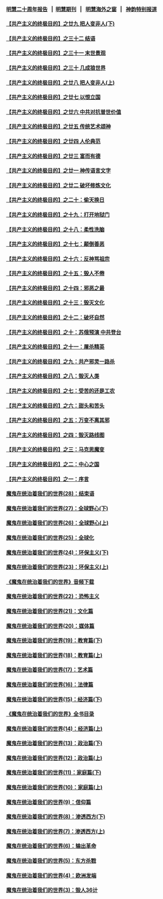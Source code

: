#### [明慧二十周年报告](https://github.com/gfw-breaker/mh-reports/blob/master/README.md?t=07212120) &nbsp;&nbsp;|&nbsp;&nbsp;[明慧期刊](https://github.com/gfw-breaker/mh-qikan) &nbsp;&nbsp;|&nbsp;&nbsp; [明慧海外之窗](https://github.com/gfw-breaker/mh-news/blob/master/README.md?t=07212120) &nbsp;&nbsp;|&nbsp;&nbsp; [神韵特别报道](https://github.com/gfw-breaker/mh-news/blob/master/shenyun.md?t=07212120) 

#### [【共产主义的终极目的】之廿九 把人变非人(下)](../pages/nsc422/n11344140.md?t=07212120) 

#### [【共产主义的终极目的】之三十二 结语](../pages/nsc422/n11360535.md?t=07212120) 

#### [【共产主义的终极目的】之三十一 末世景观](../pages/nsc422/n11351129.md?t=07212120) 

#### [【共产主义的终极目的】之三十 几成狼世界](../pages/nsc422/n11348280.md?t=07212120) 

#### [【共产主义的终极目的】之廿八 把人变非人(上)](../pages/nsc422/n11340492.md?t=07212120) 

#### [【共产主义的终极目的】之廿七 以恨立国](../pages/nsc422/n11336944.md?t=07212120) 

#### [【共产主义的终极目的】之廿六 中共对抗普世价值](../pages/nsc422/n11324785.md?t=07212120) 

#### [【共产主义的终极目的】之廿五 传统艺术颂神](../pages/nsc422/n11296396.md?t=07212120) 

#### [【共产主义的终极目的】之廿四 人伦典范](../pages/nsc422/n11296397.md?t=07212120) 

#### [【共产主义的终极目的】之廿三 富而有德](../pages/nsc422/n11283598.md?t=07212120) 

#### [【共产主义的终极目的】之廿一 神传语言文字](../pages/nsc422/n11263265.md?t=07212120) 

#### [【共产主义的终极目的】之廿二 破坏修炼文化](../pages/nsc422/n11245728.md?t=07212120) 

#### [【共产主义的终极目的】之二十：偷天换日](../pages/nsc422/n11238846.md?t=07212120) 

#### [【共产主义的终极目的】之十九：打开地狱门](../pages/nsc422/n11206376.md?t=07212120) 

#### [【共产主义的终极目的】之十八：柔性洗脑](../pages/nsc422/n11199994.md?t=07212120) 

#### [【共产主义的终极目的】之十七：颠倒善恶](../pages/nsc422/n11179782.md?t=07212120) 

#### [【共产主义的终极目的】之十六：反神骂祖宗](../pages/nsc422/n11166798.md?t=07212120) 

#### [【共产主义的终极目的】之十五：毁人不倦](../pages/nsc422/n11166792.md?t=07212120) 

#### [【共产主义的终极目的】之十四：邪恶之最](../pages/nsc422/n11150249.md?t=07212120) 

#### [【共产主义的终极目的】之十三：毁灭文化](../pages/nsc422/n11135227.md?t=07212120) 

#### [【共产主义的终极目的】之十二：破坏自然](../pages/nsc422/n11135214.md?t=07212120) 

#### [【共产主义的终极目的】之十：苏俄预演 中共登台](../pages/nsc422/n11118424.md?t=07212120) 

#### [【共产主义的终极目的】之十一：屠杀精英](../pages/nsc422/n11118442.md?t=07212120) 

#### [【共产主义的终极目的】之九：共产邪灵一路杀](../pages/nsc422/n11114139.md?t=07212120) 

#### [【共产主义的终极目的】之八：毁灭人类](../pages/nsc422/n11108503.md?t=07212120) 

#### [【共产主义的终极目的】之七：受苦的还是工农](../pages/nsc422/n11101809.md?t=07212120) 

#### [【共产主义的终极目的】之六：甜头和苦头](../pages/nsc422/n11096971.md?t=07212120) 

#### [【共产主义的终极目的】之五：万变不离其邪](../pages/nsc422/n11091285.md?t=07212120) 

#### [【共产主义的终极目的】之四：毁灭路线图](../pages/nsc422/n11086284.md?t=07212120) 

#### [【共产主义的终极目的】之三：马克思魔变](../pages/nsc422/n11061941.md?t=07212120) 

#### [【共产主义的终极目的】之二：中心之国](../pages/nsc422/n11047728.md?t=07212120) 

#### [【共产主义的终极目的】之一：序言](../pages/nsc422/n11086077.md?t=07212120) 

#### [魔鬼在统治着我们的世界(28)：结束语](../pages/nsc422/n10936246.md?t=07212120) 

#### [魔鬼在统治着我们的世界(27)：全球野心(下)](../pages/nsc422/n10928319.md?t=07212120) 

#### [魔鬼在统治着我们的世界(26)：全球野心(上)](../pages/nsc422/n10900318.md?t=07212120) 

#### [魔鬼在统治着我们的世界(25)：全球化](../pages/nsc422/n10788205.md?t=07212120) 

#### [魔鬼在统治着我们的世界(24)：环保主义(下)](../pages/nsc422/n10695307.md?t=07212120) 

#### [魔鬼在统治着我们的世界(23)：环保主义(上)](../pages/nsc422/n10688613.md?t=07212120) 

#### [《魔鬼在统治着我们的世界》音频下载](../pages/nsc422/n10635553.md?t=07212120) 

#### [魔鬼在统治着我们的世界(22)：恐怖主义](../pages/nsc422/n10614727.md?t=07212120) 

#### [魔鬼在统治着我们的世界(21)：文化篇](../pages/nsc422/n10597706.md?t=07212120) 

#### [魔鬼在统治着我们的世界(20)：媒体篇](../pages/nsc422/n10586579.md?t=07212120) 

#### [魔鬼在统治着我们的世界(19)：教育篇(下)](../pages/nsc422/n10564808.md?t=07212120) 

#### [魔鬼在统治着我们的世界(18)：教育篇(上)](../pages/nsc422/n10526970.md?t=07212120) 

#### [魔鬼在统治着我们的世界(17)：艺术篇](../pages/nsc422/n10499093.md?t=07212120) 

#### [魔鬼在统治着我们的世界(16)：法律篇](../pages/nsc422/n10485969.md?t=07212120) 

#### [魔鬼在统治着我们的世界(15)：经济篇(下)](../pages/nsc422/n10469975.md?t=07212120) 

#### [《魔鬼在统治着我们的世界》全书目录](../pages/nsc422/n10464261.md?t=07212120) 

#### [魔鬼在统治着我们的世界(14)：经济篇(上)](../pages/nsc422/n10457370.md?t=07212120) 

#### [魔鬼在统治着我们的世界(13)：政治篇(下)](../pages/nsc422/n10448270.md?t=07212120) 

#### [魔鬼在统治着我们的世界(12)：政治篇(上)](../pages/nsc422/n10444576.md?t=07212120) 

#### [魔鬼在统治着我们的世界(11)：家庭篇(下)](../pages/nsc422/n10440961.md?t=07212120) 

#### [魔鬼在统治着我们的世界(10)：家庭篇(上)](../pages/nsc422/n10435448.md?t=07212120) 

#### [魔鬼在统治着我们的世界(9)：信仰篇](../pages/nsc422/n10432159.md?t=07212120) 

#### [魔鬼在统治着我们的世界(8)：渗透西方(下)](../pages/nsc422/n10429603.md?t=07212120) 

#### [魔鬼在统治着我们的世界(7)：渗透西方(上)](../pages/nsc422/n10426013.md?t=07212120) 

#### [魔鬼在统治着我们的世界(6)：输出革命](../pages/nsc422/n10421536.md?t=07212120) 

#### [魔鬼在统治着我们的世界(5)：东方杀戮](../pages/nsc422/n10417707.md?t=07212120) 

#### [魔鬼在统治着我们的世界(4)：欧洲发端](../pages/nsc422/n10414890.md?t=07212120) 

#### [魔鬼在统治着我们的世界(3)：毁人36计](../pages/nsc422/n10411583.md?t=07212120) 


